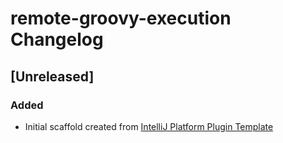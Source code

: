 <!-- Keep a Changelog guide -> https://keepachangelog.com -->

# remote-groovy-execution Changelog

## [Unreleased]
### Added
- Initial scaffold created from [IntelliJ Platform Plugin Template](https://github.com/JetBrains/intellij-platform-plugin-template)
